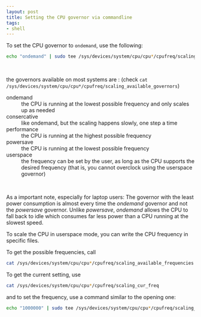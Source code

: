 ```yaml
---
layout: post
title: Setting the CPU governor via commandline
tags:
- shell
---
```


To set the CPU governor to `ondemand`, use the following:

``` sh
echo "ondemand" | sudo tee /sys/devices/system/cpu/cpu*/cpufreq/scaling_governor
```

<br>

the governors available on most systems are : (check `cat /sys/devices/system/cpu/cpu*/cpufreq/scaling_available_governors`)

<dl>
  <dt>ondemand</dt>
  <dd>the CPU is running at the lowest possible frequency and only scales up as needed</dd>

  <dt>consercative</dt>
  <dd>like ondemand, but the scaling happens slowly, one step a time</dd>

  <dt>performance</dt>
  <dd>the CPU is running at the highest possible frequency</dd>

  <dt>powersave</dt>
  <dd>the CPU is running at the lowest possible frequency</dd>

  <dt>userspace</dt>
  <dd>the frequency can be set by the user, as long as the CPU supports the desired frequency (that is, you cannot overclock using the userspace governor)</dd>
</dl>


<br>

As a important note, especially for laptop users:
The governor with the least power consumption is almost every time the *ondemand* governor and not the *powersave* governor.
Unlike *powersave*, *ondemand* allows the CPU to fall back to idle which consumes far less power than a CPU running at the slowest speed.


To scale the CPU in userspace mode, you can write the CPU frequency in specific files.

To get the possible frequencies, call
``` sh
cat /sys/devices/system/cpu/cpu*/cpufreq/scaling_available_frequencies
```



To get the current setting, use
``` sh
cat /sys/devices/system/cpu/cpu*/cpufreq/scaling_cur_freq
```



and to set the frequency, use a command similar to the opening one:
``` sh
echo "1000000" | sudo tee /sys/devices/system/cpu/cpu*/cpufreq/scaling_setspeed
```
